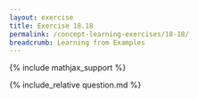 ```yaml
---
layout: exercise
title: Exercise 18.18
permalink: /concept-learning-exercises/18-18/
breadcrumb: Learning from Examples
---
```


{% include mathjax_support %}

<div><i class="arrow-up" data-chapter="concept-learning-exercises" data-exercise="ex_18" data-rating="0"></i></div>
{% include_relative question.md %}
